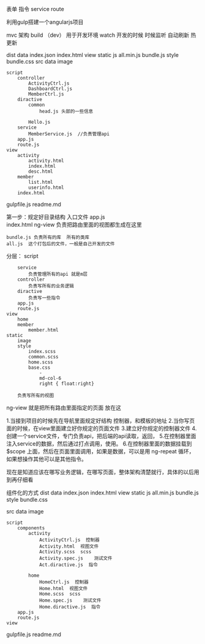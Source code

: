 表单
指令
service
route

利用gulp搭建一个angularjs项目

mvc 架构
build （dev）
    用于开发环境
    watch  开发的时候 
        时候监听 自动刷新
        热更新

dist
    data
        index.json
    index.html
    view
    static
        js
            all.min.js
            bundle.js
        style
            bundle.css
src
    data
    image

    script
        controller
            ActivityCtrl.js
            DashboardCtrl.js
            MemberCtrl.js
        diractive
            common
                head.js 头部的一些信息

            Hello.js 
        service
            MemberService.js  //负责管理api
        app.js
        route.js
    view 
        activity
            activity.html
            index.html
            desc.html
        member
            list.html
            userinfo.html
        index.html
gulpfile.js
readme.md



第一步：规定好目录结构
入口文件 app.js  
index.html
    ng-view 负责把路由里面的视图都生成在这里

    bundle.js 负责所有的库  所有的类库
    all.js  这个打包后的文件，一般是自己开发的文件

分层：
    script

        service 
            负责管理所有的api 就是m层
        controller 
            负责写所有的业务逻辑
        diractive
            负责写一些指令
        app.js
        route.js
    view
        home
        member
            member.html
    static
        image
        style
            index.scss
            common.scss
            home.scss
            base.css
                -
                md-col-6
                right { float:right}

        负责写所有的视图 

<div ng-view></div>
ng-view 就是把所有路由里面指定的页面 放在这


1.当接到项目的时候先在导航里面规定好结构
控制器，和模板的地址
2.当你写页面的时候，在view里面建立好你规定的页面文件
3.建立好你规定的控制器文件
4.创建一个service文件，专门负责api，把后端的api读取，返回，
5.在控制器里面注入service的数据，然后通过打点调用，使用。
6.在控制器里面的数据挂载到$scope 上面，然后在页面里面调用，如果是数据，可以是用
ng-repeat 循环，如果想操作其他可以是其他指令。


现在是知道应该在哪写业务逻辑，在哪写页面，整体架构清楚就行，具体的以后用到再仔细看



组件化的方式
dist
    data
        index.json
    index.html
    view
    static
        js
            all.min.js
            bundle.js
        style
            bundle.css

src
    data
    image

    script
        components
            activity
                ActivityCtrl.js  控制器
                Activity.html  视图文件
                Activity.scss  scss
                Activity.spec.js    测试文件
                Act.diractive.js  指令

            home
                HomeCtrl.js  控制器
                Home.html  视图文件
                Home.scss  scss
                Home.spec.js    测试文件
                Home.diractive.js  指令
        app.js
        route.js
    view
gulpfile.js
readme.md
